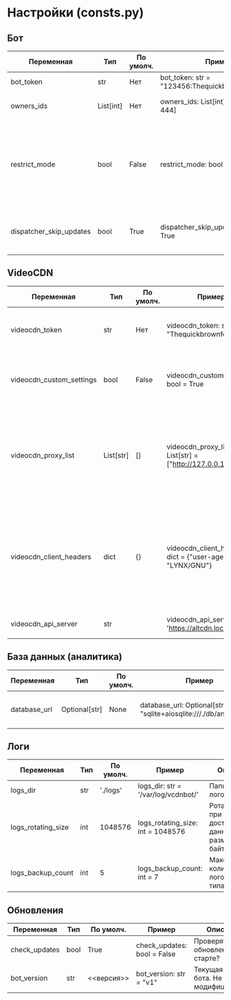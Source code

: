 # Настройки (consts.py)

## Бот

| Переменная               | Тип         | По умолч.  | Пример                                                  | Описание                                                |
| ------------------------ | ----------- | ---------- | ------------------------------------------------------- | ------------------------------------------------------- |
| bot_token                | str         | Нет        | bot_token: str = "123456:Thequickbrownfox01234"         | Токен от вашего Telegram-бота
| owners_ids               | List\[int\] | Нет        | owners_ids: List\[int\] = \[100, 200, 444\]             | ID тех, кто управляет ботом   
| restrict_mode            | bool        | False      | restrict_mode: bool = False                             | Переключение "ограниченного" режима. Если включено, ботом пользоваться смогут только те, кто входят в число owners_ids
| dispatcher_skip_updates  | bool        | True       | dispatcher_skip_updates: bool = True                    | Пропускать накопившиеся до запуска обновления Telegram?
 


## VideoCDN
| Переменная               | Тип         | По умолч.  | Пример                                                  | Описание                                                |
| ------------------------ | ----------- | ---------- | ------------------------------------------------------- | ------------------------------------------------------- |
| videocdn_token           | str         | Нет        | videocdn_token: str = "Thequickbrownfox01234"           | Токен от вашего VideoCDN-аккаунта. Получить можно в ЛК.
| videocdn_custom_settings | bool        | False      | videocdn_custom_settings: bool = True                   | Использовать кастомные настройки для videocdn_api? (указанные ниже)
| videocdn_proxy_list      | List[str]   | \[\]       | videocdn_proxy_list: List[str] = \["http://127.0.0.1:8888"\]| Любые совместимые с aiohttp прокси (HTTP и некоторые HTTPS). При запросе к API будет выбираться случайный вариант.
| videocdn_client_headers  | dict        | {}         | videocdn_client_headers: dict = {"user-agent": "LYNX/GNU"}|  Любые дополнительные клиентские заголовки. Внимание: заголовок с токеном добавлять не нужно! Токен автоматически добавляется как GET-параметр.
| videocdn_api_server      | str         |            | videocdn_api_server: str = 'https://altcdn.local/api'    | API-сервер videocdn.tv или совместимый

## База данных (аналитика)
| Переменная               | Тип          | По умолч.  | Пример                                                                | Описание                                                |
| ------------------------ | ------------ | ---------- | --------------------------------------------------------------------- | ------------------------------------------------------- |
| database_url             | Optional[str]| None       | database_url: Optional[str] = "sqlite+aiosqlite:///./db/analytics.db" | Тип_базы+асинхронный_коннектор://путь/до/БД. Чтобы отключить, укажите None. [Подробнее про ДБ здесь](https://github.com/notssh/videocdn-bot/blob/main/docs/db.md).


## Логи
| Переменная               | Тип         | По умолч.  | Пример                                                  | Описание                                                |
| ------------------------ | ----------- | ---------- | ------------------------------------------------------- | ------------------------------------------------------- |
| logs_dir                 | str         | './logs'   | logs_dir: str = '/var/log/vcdnbot/'                     | Папка для логов.  
| logs_rotating_size       | int         | 1048576    | logs_rotating_size: int = 1048576                       | Ротация логов при достижении данного размера в байтах
| logs_backup_count        | int         | 5          | logs_backup_count: int = 7                              | Максимальное количество логов каждого типа

## Обновления
| Переменная               | Тип         | По умолч.  | Пример                                                  | Описание                                                |
| ------------------------ | ----------- | ---------- | ------------------------------------------------------- | ------------------------------------------------------- |
| check_updates            | bool        | True       | check_updates: bool = False                             | Проверять обновления при старте?
| bot_version              | str         | <<версия>> | bot_version: str = "v1"                                 | Текущая версия бота. Не модифицировать! 
